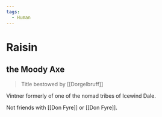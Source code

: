 ```yaml
---
tags:
  - Human
---
```

# Raisin
## the Moody Axe
>Title bestowed by [[Dorgelbruff]]

Vintner formerly of one of the nomad tribes of Icewind Dale.

Not friends with [[Don Fyre]] or [[Don Fyre]].


